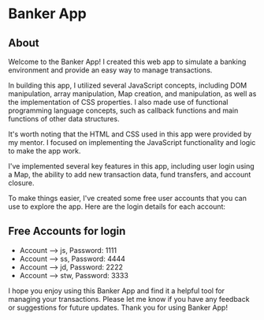 # Banker App

## About
Welcome to the Banker App! I created this web app to simulate a banking environment and provide an easy way to manage transactions.

In building this app, I utilized several JavaScript concepts, including DOM manipulation, array manipulation, Map creation, and manipulation, as well as the implementation of CSS properties. I also made use of functional programming language concepts, such as callback functions and main functions of other data structures.

It's worth noting that the HTML and CSS used in this app were provided by my mentor. I focused on implementing the JavaScript functionality and logic to make the app work.

I've implemented several key features in this app, including user login using a Map, the ability to add new transaction data, fund transfers, and account closure.

To make things easier, I've created some free user accounts that you can use to explore the app. Here are the login details for each account:

## Free Accounts for login

- Account --> js, Password: 1111
- Account --> ss, Password: 4444
- Account --> jd, Password: 2222
- Account --> stw, Password: 3333

I hope you enjoy using this Banker App and find it a helpful tool for managing your transactions. Please let me know if you have any feedback or suggestions for future updates. Thank you for using Banker App!



